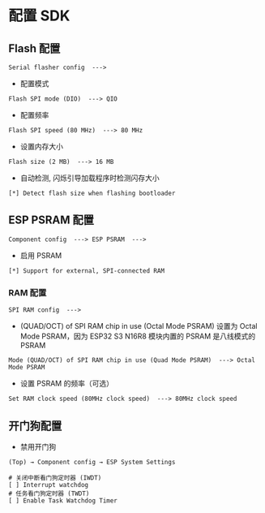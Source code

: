 # 配置 SDK

## Flash 配置

```
Serial flasher config  --->
```

- 配置模式

```
Flash SPI mode (DIO)  ---> QIO
```

- 配置频率

```
Flash SPI speed (80 MHz)  ---> 80 MHz
```

- 设置内存大小

```
Flash size (2 MB)  ---> 16 MB
```

- 自动检测, 闪烁引导加载程序时检测闪存大小

```
[*] Detect flash size when flashing bootloader
```

## ESP PSRAM 配置

```
Component config  ---> ESP PSRAM  --->
```

- 启用 PSRAM

```
[*] Support for external, SPI-connected RAM
```

### RAM 配置

```
SPI RAM config  --->
```

- (QUAD/OCT) of SPI RAM chip in use (Octal Mode PSRAM) 设置为 Octal Mode PSRAM，因为 ESP32 S3 N16R8 模块内置的 PSRAM 是八线模式的 PSRAM

```
Mode (QUAD/OCT) of SPI RAM chip in use (Quad Mode PSRAM)  ---> Octal Mode PSRAM
```

- 设置 PSRAM 的频率（可选）

```
Set RAM clock speed (80MHz clock speed)  ---> 80MHz clock speed
```

## 开门狗配置

- 禁用开门狗

```
(Top) → Component config → ESP System Settings

# 关闭中断看门狗定时器 (IWDT)
[ ] Interrupt watchdog
# 任务看门狗定时器 (TWDT)
[ ] Enable Task Watchdog Timer
```

